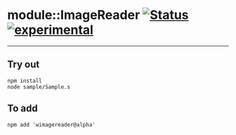 
# module::ImageReader  [![Status](https://github.com/Wandalen/wImageReader/workflows/Publish/badge.svg)](https://github.com/Wandalen/wImageReader/actions?query=workflow%3APublish) [![experimental](https://img.shields.io/badge/stability-experimental-orange.svg)](https://github.com/emersion/stability-badges#experimental)

___

## Try out
```
npm install
node sample/Sample.s
```

## To add
```
npm add 'wimagereader@alpha'
```

